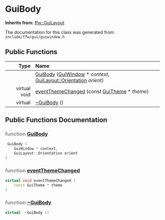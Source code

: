 GuiBody
===================================


**Inherits from:** [ffw::GuiLayout](ffw_GuiLayout.html)

The documentation for this class was generated from: `include/ffw/gui/guiwindow.h`



## Public Functions

| Type | Name |
| -------: | :------- |
|   | [GuiBody](#2ff28ee4) ([GuiWindow](ffw_GuiWindow.html) * _context_, [GuiLayout::Orientation](ffw_GuiWidget.html#47f53876) _orient_)  |
|  virtual void | [eventThemeChanged](#cb199f2c) (const [GuiTheme](ffw_GuiTheme.html) * _theme_)  |
|  virtual  | [~GuiBody](#016a5b99) ()  |


## Public Functions Documentation

### <span style="opacity:0.5;">function</span> <a id="2ff28ee4" href="#2ff28ee4">GuiBody</a>

```cpp
 GuiBody (
    GuiWindow * context,
    GuiLayout::Orientation orient
) 
```



### <span style="opacity:0.5;">function</span> <a id="cb199f2c" href="#cb199f2c">eventThemeChanged</a>

```cpp
virtual void eventThemeChanged (
    const GuiTheme * theme
) 
```



### <span style="opacity:0.5;">function</span> <a id="016a5b99" href="#016a5b99">~GuiBody</a>

```cpp
virtual  ~GuiBody () 
```





